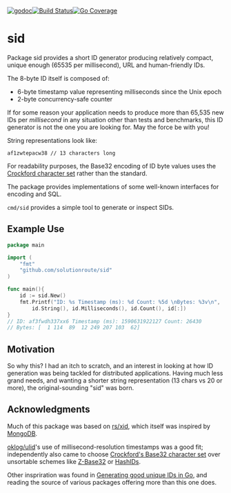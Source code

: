 
[![godoc](http://img.shields.io/badge/godoc-reference-blue.svg?style=flat)](https://godoc.org/github.com/solutionroute/sid)[![Build Status](https://travis-ci.org/solutionroute/sid.svg?branch=master)](https://travis-ci.org/solutionroute/sid)[![Go Coverage](http://gocover.io/_badge/github.com/solutionroute/sid)](http://gocover.io/github.com/solutionroute/sid)

# sid

Package sid provides a short ID generator producing relatively compact, unique
enough (65535 per millisecond), URL and human-friendly IDs.

The 8-byte ID itself is composed of:

- 6-byte timestamp value representing milliseconds since the Unix epoch
- 2-byte concurrency-safe counter

If for some reason your application needs to produce more than 65,535 new IDs
per _millisecond_ in any situation other than tests and benchmarks, this ID generator
is not the one you are looking for. May the force be with you!

String representations look like:

    af1zwtepacw38 // 13 characters long

For readability purposes, the Base32 encoding of ID byte values uses the
[Crockford character set](https://www.crockford.com/base32.html) rather than
the standard.

The package provides implementations of some well-known interfaces for encoding and SQL.

`cmd/sid` provides a simple tool to generate or inspect SIDs.

## Example Use

```go
package main

import (
    "fmt"
    "github.com/solutionroute/sid"
)

func main(){
    id := sid.New()
    fmt.Printf("ID: %s Timestamp (ms): %d Count: %5d \nBytes: %3v\n",
        id.String(), id.Milliseconds(), id.Count(), id[:])
}
// ID: af3fwdh337xx6 Timestamp (ms): 1590631922127 Count: 26430
// Bytes: [  1 114  89  12 249 207 103  62]
```

## Motivation

So why this? I had an itch to scratch, and an interest in looking at how ID
generation was being tackled for distributed applications. Having much less grand
needs, and wanting a shorter string representation (13 chars vs 20 or more), the
original-sounding "sid" was born.

## Acknowledgments

Much of this package was based on [rs/xid](https://github.com/rs/xid), which
itself was inspired by
[MongoDB](https://docs.mongodb.com/manual/reference/method/ObjectId/).

[oklog/ulid](https://github.com/oklog/ulid)'s use of millisecond-resolution
timestamps was a good fit; independently also came to choose [Crockford's
Base32 character set](https://en.wikipedia.org/wiki/Base32#Crockford's_Base32)
over unsortable schemes like [Z-Base32](https://en.wikipedia.org/wiki/Base32#z-base-32) or
[HashIDs](https://github.com/speps/go-hashids).

Other inspriration was found in [Generating good unique IDs in
Go](https://blog.kowalczyk.info/article/JyRZ/generating-good-unique-ids-in-go.html),
and reading the source of various packages offering more than this one does.
